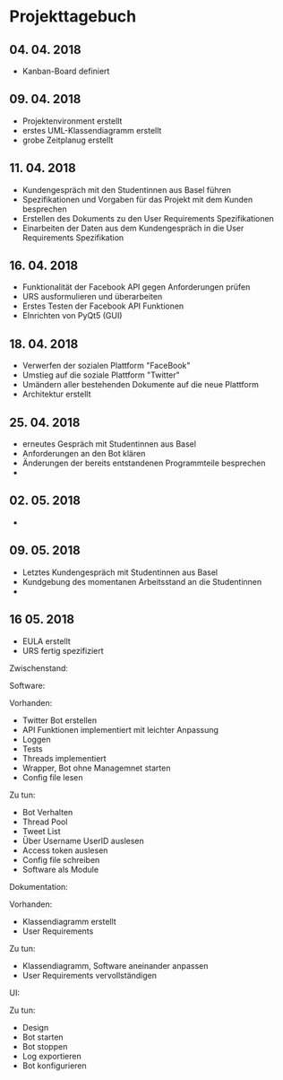 # Projekttagebuch

## 04. 04. 2018
- Kanban-Board definiert

## 09. 04. 2018
- Projektenvironment erstellt
- erstes UML-Klassendiagramm erstellt
- grobe Zeitplanug erstellt

## 11. 04. 2018
- Kundengespräch mit den Studentinnen aus Basel führen
- Spezifikationen und Vorgaben für das Projekt mit dem Kunden besprechen
- Erstellen des Dokuments zu den User Requirements Spezifikationen
- Einarbeiten der Daten aus dem Kundengespräch in die User Requirements Spezifikation

## 16. 04. 2018
- Funktionalität der Facebook API gegen Anforderungen prüfen
- URS ausformulieren und überarbeiten
- Erstes Testen der Facebook API Funktionen
- EInrichten von PyQt5 (GUI)


## 18. 04. 2018
- Verwerfen der sozialen Plattform "FaceBook"
- Umstieg auf die soziale Plattform "Twitter"
- Umändern aller bestehenden Dokumente auf die neue Plattform
- Architektur erstellt

## 25. 04. 2018
- erneutes Gespräch mit Studentinnen aus Basel
- Anforderungen an den Bot klären
- Änderungen der bereits entstandenen Programmteile besprechen
- 

## 02. 05. 2018
- 

## 09. 05. 2018
- Letztes Kundengespräch mit Studentinnen aus Basel
- Kundgebung des momentanen Arbeitsstand an die Studentinnen
- 

## 16 05. 2018
- EULA erstellt
- URS fertig spezifiziert



Zwischenstand:

Software:

Vorhanden:

- Twitter Bot erstellen
- API Funktionen implementiert mit leichter Anpassung
- Loggen
- Tests
- Threads implementiert
- Wrapper, Bot ohne Managemnet starten
- Config file lesen

Zu tun:

- Bot Verhalten
- Thread Pool
- Tweet List
- Über Username UserID auslesen
- Access token auslesen
- Config file schreiben
- Software als Module

Dokumentation:

Vorhanden:

- Klassendiagramm erstellt
- User Requirements

Zu tun:

- Klassendiagramm, Software aneinander anpassen
- User Requirements vervollständigen

UI:

Zu tun:

- Design
- Bot starten
- Bot stoppen
- Log exportieren
- Bot konfigurieren